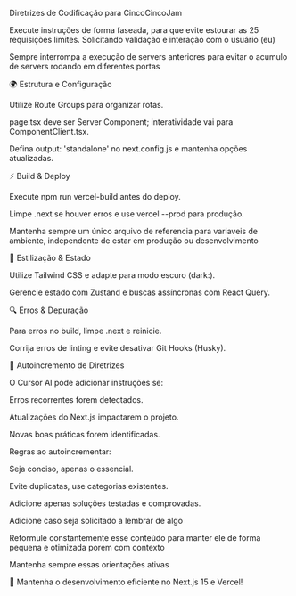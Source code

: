 Diretrizes de Codificação para CincoCincoJam

Execute instruções de forma faseada, para que evite estourar as 25 requisições limites. Solicitando validação e interação com o usuário (eu)

Sempre interrompa a execução de servers anteriores para evitar o acumulo de servers rodando em diferentes portas

🌍 Estrutura e Configuração

Utilize Route Groups para organizar rotas.

page.tsx deve ser Server Component; interatividade vai para ComponentClient.tsx.

Defina output: 'standalone' no next.config.js e mantenha opções atualizadas.

⚡ Build & Deploy

Execute npm run vercel-build antes do deploy.

Limpe .next se houver erros e use vercel --prod para produção.

Mantenha sempre um único arquivo de referencia para variaveis de ambiente, independente de estar em produção ou desenvolvimento

🎨 Estilização & Estado

Utilize Tailwind CSS e adapte para modo escuro (dark:).

Gerencie estado com Zustand e buscas assíncronas com React Query.

🔍 Erros & Depuração

Para erros no build, limpe .next e reinicie.

Corrija erros de linting e evite desativar Git Hooks (Husky).

🔄 Autoincremento de Diretrizes

O Cursor AI pode adicionar instruções se:

Erros recorrentes forem detectados.

Atualizações do Next.js impactarem o projeto.

Novas boas práticas forem identificadas.

Regras ao autoincrementar:

Seja conciso, apenas o essencial.

Evite duplicatas, use categorias existentes.

Adicione apenas soluções testadas e comprovadas.

Adicione caso seja solicitado a lembrar de algo

Reformule constantemente esse conteúdo para manter ele de forma pequena e otimizada porem com contexto

Mantenha sempre essas orientações ativas

🚀 Mantenha o desenvolvimento eficiente no Next.js 15 e Vercel!
